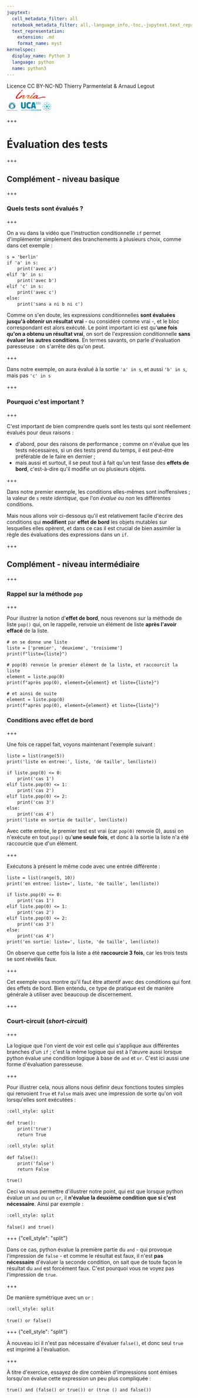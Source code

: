 ```yaml
---
jupytext:
  cell_metadata_filter: all
  notebook_metadata_filter: all,-language_info,-toc,-jupytext.text_representation.jupytext_version,-jupytext.text_representation.format_version
  text_representation:
    extension: .md
    format_name: myst
kernelspec:
  display_name: Python 3
  language: python
  name: python3
---
```


<div class="licence">
<span>Licence CC BY-NC-ND</span>
<span>Thierry Parmentelat &amp; Arnaud Legout</span>
<span><img src="media/both-logos-small-alpha.png" /></span>
</div>

+++

# Évaluation des tests

+++

## Complément - niveau basique

+++

### Quels tests sont évalués ?

+++

On a vu dans la vidéo que l'instruction conditionnelle `if` permet d'implémenter simplement des branchements à plusieurs choix, comme dans cet exemple :

```{code-cell}
s = 'berlin'
if 'a' in s:
    print('avec a')
elif 'b' in s:
    print('avec b')
elif 'c' in s:
    print('avec c')
else:
    print('sans a ni b ni c')
```

Comme on s'en doute, les expressions conditionnelles **sont évaluées jusqu'à obtenir un résultat vrai** - ou considéré comme vrai -, et le bloc correspondant est alors exécuté. Le point important ici est qu'**une fois qu'on a obtenu un résultat vrai**, on sort de l'expression conditionnelle **sans évaluer les autres conditions**. 
En termes savants, on parle d'évaluation paresseuse : on s'arrête dès qu'on peut.

+++

Dans notre exemple, on aura évalué à la sortie `'a' in s`, et aussi `'b' in s`, mais pas `'c' in s`

+++

### Pourquoi c'est important ?

+++

C'est important de bien comprendre quels sont les tests qui sont réellement évalués pour deux raisons :

* d'abord, pour des raisons de performance ; comme on n'évalue que les tests nécessaires, si un des tests prend du temps, il est peut-être préférable de le faire en dernier ;
* mais aussi et surtout, il se peut tout à fait qu'un test fasse des **effets de bord**, c'est-à-dire qu'il modifie un ou plusieurs objets.

+++

Dans notre premier exemple, les conditions elles-mêmes sont inoffensives ; la valeur de `s` reste *identique*, que l'on *évalue ou non* les différentes conditions.

Mais nous allons voir ci-dessous qu'il est relativement facile d'écrire des conditions qui **modifient** par **effet de bord** les objets mutables sur lesquelles elles opèrent, et dans ce cas il est crucial de bien assimiler la règle des évaluations des expressions dans un `if`.

+++

## Complément - niveau intermédiaire

+++

### Rappel sur la méthode `pop`

+++

Pour illustrer la notion d'**effet de bord**, nous revenons sur la méthode de liste `pop()` qui, on le rappelle, renvoie un élément de liste **après l'avoir effacé** de la liste.

```{code-cell}
# on se donne une liste
liste = ['premier', 'deuxieme', 'troisieme']
print(f"liste={liste}")
```

```{code-cell}
# pop(0) renvoie le premier élément de la liste, et raccourcit la liste
element = liste.pop(0)
print(f"après pop(0), element={element} et liste={liste}")
```

```{code-cell}
# et ainsi de suite
element = liste.pop(0)
print(f"après pop(0), element={element} et liste={liste}")
```

### Conditions avec effet de bord

+++

Une fois ce rappel fait, voyons maintenant l'exemple suivant :

```{code-cell}
liste = list(range(5))
print('liste en entree:', liste, 'de taille', len(liste))
```

```{code-cell}
if liste.pop(0) <= 0:
    print('cas 1')
elif liste.pop(0) <= 1:
    print('cas 2')
elif liste.pop(0) <= 2:
    print('cas 3')
else:
    print('cas 4')
print('liste en sortie de taille', len(liste))
```

Avec cette entrée, le premier test est vrai (car `pop(0)` renvoie 0), aussi on n'exécute en tout `pop()` qu'**une seule fois**, et donc à la sortie la liste n'a été raccourcie que d'un élément.

+++

Exécutons à présent le même code avec une entrée différente :

```{code-cell}
liste = list(range(5, 10))
print('en entree: liste=', liste, 'de taille', len(liste))
```

```{code-cell}
if liste.pop(0) <= 0:
    print('cas 1')
elif liste.pop(0) <= 1:
    print('cas 2')
elif liste.pop(0) <= 2:
    print('cas 3')
else:
    print('cas 4')
print('en sortie: liste=', liste, 'de taille', len(liste))
```

On observe que cette fois la liste a été **raccourcie 3 fois**, car les trois tests se sont révélés faux.

+++

Cet exemple vous montre qu'il faut être attentif avec des conditions qui font des effets de bord. Bien entendu, ce type de pratique est de manière générale à utiliser avec beaucoup de discernement.

+++

### Court-circuit (*short-circuit*)

+++

La logique que l'on vient de voir est celle qui s'applique aux différentes branches d'un `if` ; c'est la même logique qui est à l'œuvre aussi lorsque python évalue une condition logique à base de `and` et `or`. C'est ici aussi une forme d'évaluation paresseuse.

+++

Pour illustrer cela, nous allons nous définir deux fonctions toutes simples qui renvoient `True` et `False` mais avec une impression de sorte qu'on voit lorsqu'elles sont exécutées :

```{code-cell}
:cell_style: split

def true():
    print('true')
    return True
```

```{code-cell}
:cell_style: split

def false():
    print('false')
    return False
```

```{code-cell}
true()
```

Ceci va nous permettre d'illustrer notre point, qui est que lorsque python évalue un `and` ou un `or`, il **n'évalue la deuxième condition que si c'est nécessaire**. Ainsi par exemple :

```{code-cell}
:cell_style: split

false() and true()
```

+++ {"cell_style": "split"}

Dans ce cas, python évalue la première partie du `and` - qui provoque l'impression de `false` - et comme le résultat est faux, il n'est **pas nécessaire** d'évaluer la seconde condition, on sait que de toute façon le résultat du `and` est forcément faux. C'est pourquoi vous ne voyez pas l'impression de `true`.

+++

De manière symétrique avec un `or` :

```{code-cell}
:cell_style: split

true() or false()
```

+++ {"cell_style": "split"}

À nouveau ici il n'est pas nécessaire d'évaluer `false()`, et donc seul `true` est imprimé à l'évaluation.

+++

À titre d'exercice, essayez de dire combien d'impressions sont émises lorsqu'on évalue cette expression un peu plus compliquée :

```{code-cell}
true() and (false() or true()) or (true () and false())
```
